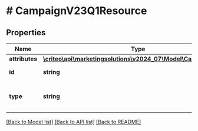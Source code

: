 # # CampaignV23Q1Resource

## Properties

Name | Type | Description | Notes
------------ | ------------- | ------------- | -------------
**attributes** | [**\criteo\api\marketingsolutions\v2024_07\Model\CampaignV23Q1**](CampaignV23Q1.md) |  | [optional]
**id** | **string** | Id of the entity | [optional]
**type** | **string** | Canonical type name of the entity | [optional]

[[Back to Model list]](../../README.md#models) [[Back to API list]](../../README.md#endpoints) [[Back to README]](../../README.md)
